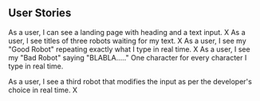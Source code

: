 ## User Stories

As a user, I can see a landing page with heading and a text input.
X
As a user, I see titles of three robots waiting for my text.
X
As a user, I see my "Good Robot" repeating exactly what I type in real time.
X
As a user, I see my "Bad Robot" saying "BLABLA....." One character for every character I type in real time.

As a user, I see a third robot that modifies the input as per the developer's choice in real time.
X